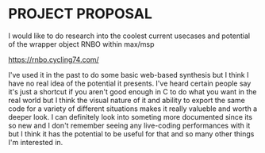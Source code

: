 # PROJECT PROPOSAL


I would like to do research into the coolest current usecases and potential of the wrapper object RNBO within max/msp

https://rnbo.cycling74.com/

I've used it in the past to do some basic web-based synthesis but I think I have no real idea of the potential it presents. I've heard certain people say it's just a shortcut if you aren't good enough in C to do what you want in the real world but I think the visual nature of it and ability to export the same code for a variety of different situations makes it really valueble and worth a deeper look. I can definitely look into someting more documented since its so new and I don't remember seeing any live-coding performances with it but I think it has the potential to be useful for that and so many other things I'm interested in.